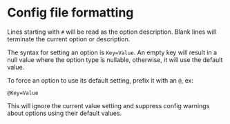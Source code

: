 # Config file formatting

Lines starting with `#` will be read as the option description.
Blank lines will terminate the current option or description.

The syntax for setting an option is `Key=Value`.
An empty key will result in a null value where the option type is nullable, otherwise, it will use the default value.

To force an option to use its default setting, prefix it with an `@`, ex:

```
@Key=Value
```

This will ignore the current value setting and suppress config warnings about options using their default values.

